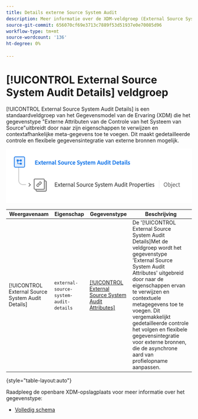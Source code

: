 ```yaml
---
title: Details externe Source System Audit
description: Meer informatie over de XDM-veldgroep (External Source System Audit Details Experience Data Model).
source-git-commit: 656070cf69e3713c7889f53d51937e0e70085d96
workflow-type: tm+mt
source-wordcount: '136'
ht-degree: 0%

---
```


# [!UICONTROL External Source System Audit Details] veldgroep

[!UICONTROL External Source System Audit Details] is een standaardveldgroep van het Gegevensmodel van de Ervaring (XDM) die het gegevenstype &quot;Externe Attributen van de Controle van het Systeem van Source&quot;uitbreidt door naar zijn eigenschappen te verwijzen en contextafhankelijke meta-gegevens toe te voegen. Dit maakt gedetailleerde controle en flexibele gegevensintegratie van externe bronnen mogelijk.

![Een schemadiagram van de Externe het gebiedsgroep van de Details van de Controle van het Systeem van Source.](../../images/field-groups/shared/external-source-system-audit-details.png)

| Weergavenaam | Eigenschap | Gegevenstype | Beschrijving |
| -------------------------------------------------| ---------------------------------------- | --------- | --- |
| [!UICONTROL External Source System Audit Details] | `external-source-system-audit-details` | [[!UICONTROL External Source System Audit Attributes]](../../data-types/external-source-system-audit-attributes.md) | De &#39;[!UICONTROL External Source System Audit Details]Met de veldgroep wordt het gegevenstype &#39;External Source System Audit Attributes&#39; uitgebreid door naar de eigenschappen ervan te verwijzen en contextuele metagegevens toe te voegen. Dit vergemakkelijkt gedetailleerde controle het volgen en flexibele gegevensintegratie voor externe bronnen, die de asynchrone aard van profielopname aanpassen. |

{style="table-layout:auto"}

Raadpleeg de openbare XDM-opslagplaats voor meer informatie over het gegevenstype:

* [Volledig schema](https://github.com/adobe/xdm/blob/master/docs/reference/fieldgroups/shared/external-source-system-audit-details.schema.json)